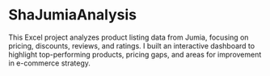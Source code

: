 # ShaJumiaAnalysis
This Excel project analyzes product listing data from Jumia, focusing on pricing, discounts, reviews, and ratings. 
I built an interactive dashboard to highlight top-performing products, pricing gaps, and areas for improvement in e-commerce strategy.
